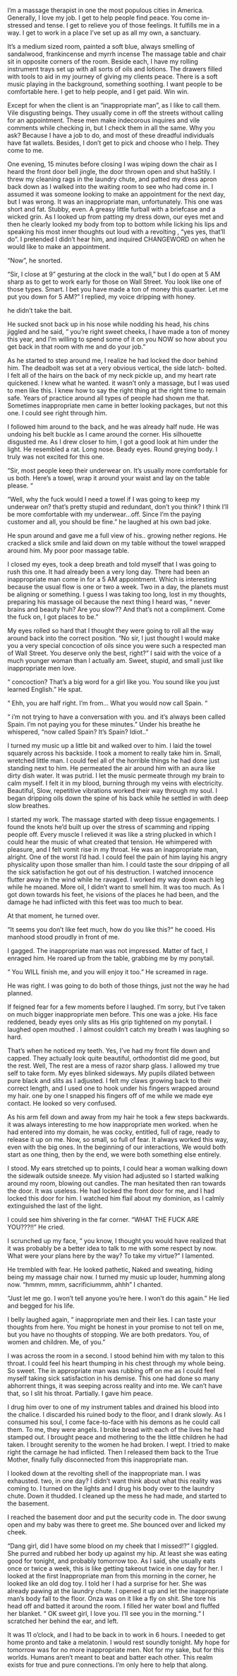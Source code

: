 I’m  a massage therapist in one the most populous cities in America. Generally, I love my job. I get to help people find peace. You come in- stressed and tense. I get to relieve you of those feelings. It fulfills me in a way. I get to work in a place I’ve set up as all my own, a sanctuary. 


It’s a medium sized room, painted a soft blue, always smelling of sandalwood, frankincense and myrrh incense  The massage table and chair sit in opposite corners of the room. Beside each, I have my rolling instrument trays set up with all sorts of oils and lotions. The drawers filled with tools to aid in my journey of giving my clients peace. There is a soft music playing in the background, something soothing. I want people to be comfortable here. I get to help people, and I get paid. Win win. 



Except for when the client is an “inappropriate man”, as I like to call them. Vile disgusting beings. They usually come in off the streets without calling for an appointment. These men make indecorous inquires and vile comments while checking in, but I check them in all the same. Why you ask? Because I have a job to do, and most of these dreadful individuals have fat wallets. Besides, I don’t get to pick and choose who I help. They come to me. 




One evening, 15 minutes before closing I was wiping down the chair as I heard the front door bell jingle, the door thrown open and shut haStily. I  threw my cleaning rags in the laundry chute, and patted my dress apron back down as I walked into the waiting room to see who had come in. I assumed it was someone looking to make an appointment for the next day, but I was wrong. It was an inappropriate man, unfortunately. This one was short and fat. Stubby, even. A greasy little furball with a briefcase and a wicked grin. As I looked up from patting my dress down, our eyes met and then he clearly looked my body from top to bottom while licking his lips and speaking his most inner thoughts out loud with a revolting , “yes yes, that’ll do”. 
I pretended I didn’t hear him, and inquired CHANGEWORD on when he would like to make an appointment. 



“Now”, he snorted. 



“Sir, I close at 9” gesturing at the clock in the wall,” but I do open at 5 AM sharp as to get to work early for those on Wall Street. You look like one of those types. Smart. I bet you have made a ton of money this quarter. Let me put you down for 5 AM?” I replied, my voice dripping with honey.
 


he didn’t take the bait. 



He sucked snot back up in his nose while nodding his head, his chins jiggled and he said, “ you’re right sweet cheeks, I have made a ton of money this year, and I’m willing to spend some of it on you NOW so how about you get back in that room with me and do your job.” 



As he started to step around me, I realize he had locked the door behind him. The deadbolt was set at a very obvious vertical, the side latch- bolted. I felt all of the hairs on the back of my neck pickle up, and my heart rate quickened. I knew what he wanted. it wasn’t only a massage, but I was used to men like this. I knew how to say the right thing at the right time to remain safe. Years of practice around all types of people had shown me that. Sometimes inappropriate men came in better looking packages,  but not this one. I could see right through him. 



I followed him around to the back, and he was already half nude. He was undoing his belt buckle as I came around the corner. His silhouette disgusted me. As I drew closer to him, I got a good look at him under the light. He resembled a rat. Long nose. Beady eyes. Round greying body. I truly was not excited for this one. 



“Sir, most people keep their underwear on. It’s usually more comfortable for us both. Here’s a towel, wrap it around your waist and lay on the table please. “



“Well, why the fuck would I need a towel if I was going to keep my underwear on? that’s pretty stupid and redundant, don’t you think? I think I’ll be more comfortable with my underwear…off. Since I’m the paying customer and all, you should be fine.” he laughed at his own bad joke. 



He spun around and gave me a full view of his.. growing nether regions. He cracked a slick smile and laid down on my table without the towel wrapped around him. My poor poor massage table. 



I closed my eyes, took a deep breath and told myself that I was going to rush this one. It had already been a very long day. 
There had been an inappropriate man come in for a 5 AM appointment.  Which is interesting because the usual flow is one or two a week. Two in a day, the planets must be aligning or something.
I guess I was taking too long, lost in my thoughts, preparing his massage oil because the next thing I heard was, “ never brains and beauty huh? Are you slow?? And that’s not a compliment. Come the fuck on, I got places to be.”



My eyes rolled so hard that I thought they were going to roll all the way around back into the correct position. “No sir, I just thought I would make you a very special concoction of oils since you were such a respected man of Wall Street. You deserve only the best, right?” I said with the voice of a much younger woman than I actually am. Sweet, stupid,  and small just like inappropriate men love. 



“ concoction? That’s a big word for a girl like you. You sound like you just learned English.” He spat. 




“ Ehh, you are half right. I’m from… What you would now call Spain. “


“ i’m not trying to have a conversation with you. and it’s always been called Spain. I’m not paying you for these minutes.” Under his breathe he whispered, “now called Spain? It’s Spain? Idiot..”



I turned my music up a little bit and walked over to him. I laid the towel squarely across his backside. I took a moment to really take him in. Small, wretched little man. I could feel all of the horrible things he had done just standing next to him. He permeated the air around him with an aura like dirty dish water. It was putrid. I let the music permeate through my brain to calm myself. I felt it in my blood, burning through my veins with electricity. Beautiful, Slow, repetitive vibrations worked their way through my soul. I began dripping oils down the spine of his back while he settled in with deep slow breathes. 



I started my work. The massage started with deep tissue engagements. I found the knots he’d built up over the stress of scamming and ripping people off. Every muscle I relieved it was like a string plucked in which I could hear the music of what created that tension. He whimpered with pleasure, and I felt vomit rise in my throat. He was an inappropriate man,  alright. One of the worst I’d had. I could feel the pain of him laying his angry physicality upon those smaller than him. I could taste the sour dripping of all the sick satisfaction he got out of his destruction. I watched innocence flutter away in the wind while he ravaged. I worked my way down each leg while he moaned. More oil, I didn’t want to smell him. It was too much. 
As I got down towards his feet, he visions of the places he had been, and the damage he had inflicted with this feet was too much to bear. 


At that moment, he turned over. 


“It seems you don’t like feet much, how do you like this?“ he cooed. His manhood stood proudly in front of me. 



I gagged. 
The inappropriate man was not impressed. Matter of fact, I enraged him. He roared up from the table, grabbing me by my ponytail. 

“ You WILL finish me, and you will enjoy it too.” He screamed in rage. 


He was right. I was going to do both of those things, just not the way he had planned. 



If feigned fear for a few moments before I laughed. I’m sorry, but I’ve taken on much bigger inappropriate men before. This one was a joke.  His face reddened, beady eyes only slits as His grip tightened on my ponytail. I laughed open mouthed . I almost couldn’t catch my breath I was laughing so hard. 


That’s when he noticed my teeth. Yes, I’ve had my front file down and capped. They actually look quite beautiful, orthodontist did me good, but the rest. Well, The rest are a mess of razor sharp glass. I allowed my true self to take form. My eyes blinked sideways. My pupils dilated  between pure black and slits as I adjusted. I felt my claws growing back to their correct length, and I used one to hook under his fingers wrapped around my hair. one by one I snapped his fingers off of me while we made eye contact. He looked so very confused. 



As his arm fell down and away from my hair he took a few steps backwards. it was always interesting to me how inappropriate men worked. when he had entered  into my domain, he was cocky, entitled, full of rage, ready to release  it up on me. Now, so small, so full of fear. It always worked this way, even with the big ones. In the beginning of our interactions, We would both start as one thing, then by the end, we were both something else entirely. 



I stood. My ears stretched up to points, I could hear a woman walking down the sidewalk outside sneeze. My vision had adjusted so I started walking around my room, blowing out candles. The man hesitated then ran towards the door. It was useless. He had locked the front door for me, and I had locked this door for him. I watched him flail about my dominion, as I calmly extinguished the last of the light. 



I could see him shivering in the far corner. 
“WHAT THE FUCK ARE YOU???!!” He cried.



I scrunched up my face, “ you know, I thought you would have realized that it was probably be a better idea to talk to me with some respect by now.
What were your plans here by the way? To take my virtue?” I lamented.



He trembled with fear. He looked pathetic, Naked and sweating, hiding being my massage chair now. I turned my music up louder, humming along now. “hmmm, mmm, sacrificiummm, ahhh” I chanted. 



“Just let me go. I won’t tell anyone you’re here. I won’t do this again.” He lied and begged for his life. 




I belly laughed again, “ inappropriate men and their lies. I can taste your thoughts from here. You might be honest in your promise to not tell on me, but you have no thoughts of stopping. We are both predators. You, of women and children. Me, of you.”



I was across the room in a second. I stood behind him with my talon to this throat. I could feel his heart thumping in his chest through my whole being. So sweet. 
The in appropriate man was rubbing off on me as I could feel myself taking sick satisfaction in his demise. This one had done so many abhorrent things, it was seeping across reality and into me. We can’t have that, so I slit his throat. Partially.  I gave him peace. 



I drug him over to one of my instrument tables and drained his blood into the chalice. I discarded his ruined body to the floor, and I drank slowly. As I consumed his soul, I come face-to-face with his demons as he could call them. To me, they were angels. I broke bread with each of the lives he had stamped out. I brought peace and mothering to the the little children he had taken. I brought serenity to the women he had broken. I wept. I tried to make right the carnage he had inflicted. Then I released them back to the True Mother, finally fully disconnected from this inappropriate man. 



I looked down at the revolting shell of the inappropriate man. I was exhausted. two, in one day? I didn’t want think about what this reality was coming to. I turned on the lights and I drug his body over to the laundry chute. Down it thudded. I cleaned up the mess he had made, and started to the basement. 



I reached the basement door and put the security code in. The door swung open and my baby was there to greet me. She bounced over and licked my cheek. 


“Dang girl, did I have some blood on my cheek that I missed!?” I giggled. 
She purred and rubbed her body up against my hip. At least she was eating good for tonight, and probably tomorrow too. As I said, she usually eats once or twice a week, this is like getting takeout twice in one day for her. I looked at the first Inappropriate man from this morning in the corner, he looked like an old dog toy. I told her I had a surprise for her. She was already pawing at the laundry chute. I opened it up and let the inappropriate man’s body fall to the floor. 
Onza was on it like a fly on shit. She tore his head off and batted it around the room. I filled her water bowl and fluffed her blanket. “ OK sweet girl, I love you. I’ll see you in the morning.“ I scratched her behind the ear, and left. 



It was 11 o’clock, and I had to be back in to work in 6 hours. I needed to get home pronto and take a melatonin. I would rest soundly tonight. My hope for tomorrow was for no more inappropriate men. Not for my sake, but for this worlds. Humans aren’t meant to beat and batter each other. This realm exists for true and pure connections. I’m only here to help that along.